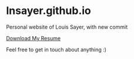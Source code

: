 # lnsayer.github.io
Personal website of Louis Sayer, with new commit

 <a href="/files/betelgeuse_own.pdf" download>Download My Resume</a>

Feel free to get in touch about anything :)
